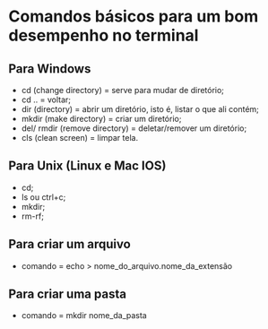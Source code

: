 # Comandos básicos para um bom desempenho no terminal

## Para Windows

- cd (change directory) = serve para mudar de diretório;
- cd .. = voltar;
- dir (directory) = abrir um diretório, isto é, listar o que ali contém;
- mkdir (make directory) = criar um diretório;
- del/ rmdir (remove directory) = deletar/remover um diretório;
- cls (clean screen) = limpar tela.

## Para Unix (Linux e Mac IOS)

- cd;
- ls ou ctrl+c;
- mkdir;
- rm-rf;

## Para criar um arquivo

- comando = echo > nome_do_arquivo.nome_da_extensão

## Para criar uma pasta

- comando = mkdir nome_da_pasta
